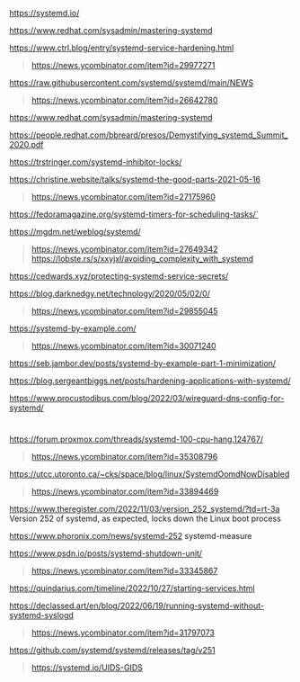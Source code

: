 https://systemd.io/

https://www.redhat.com/sysadmin/mastering-systemd

https://www.ctrl.blog/entry/systemd-service-hardening.html
> https://news.ycombinator.com/item?id=29977271

https://raw.githubusercontent.com/systemd/systemd/main/NEWS
> https://news.ycombinator.com/item?id=26642780

https://www.redhat.com/sysadmin/mastering-systemd

https://people.redhat.com/bbreard/presos/Demystifying_systemd_Summit_2020.pdf

https://trstringer.com/systemd-inhibitor-locks/

https://christine.website/talks/systemd-the-good-parts-2021-05-16
> https://news.ycombinator.com/item?id=27175960

https://fedoramagazine.org/systemd-timers-for-scheduling-tasks/`

https://mgdm.net/weblog/systemd/
> https://news.ycombinator.com/item?id=27649342
> https://lobste.rs/s/xxyjxl/avoiding_complexity_with_systemd

https://cedwards.xyz/protecting-systemd-service-secrets/

https://blog.darknedgy.net/technology/2020/05/02/0/
> https://news.ycombinator.com/item?id=29855045

https://systemd-by-example.com/
> https://news.ycombinator.com/item?id=30071240

https://seb.jambor.dev/posts/systemd-by-example-part-1-minimization/

https://blog.sergeantbiggs.net/posts/hardening-applications-with-systemd/

https://www.procustodibus.com/blog/2022/03/wireguard-dns-config-for-systemd/

#
https://forum.proxmox.com/threads/systemd-100-cpu-hang.124767/
> https://news.ycombinator.com/item?id=35308796

https://utcc.utoronto.ca/~cks/space/blog/linux/SystemdOomdNowDisabled
> https://news.ycombinator.com/item?id=33894469

https://www.theregister.com/2022/11/03/version_252_systemd/?td=rt-3a Version 252 of systemd, as expected, locks down the Linux boot process

https://www.phoronix.com/news/systemd-252 systemd-measure

https://www.psdn.io/posts/systemd-shutdown-unit/
> https://news.ycombinator.com/item?id=33345867

https://quindarius.com/timeline/2022/10/27/starting-services.html

https://declassed.art/en/blog/2022/06/19/running-systemd-without-systemd-syslogd
> https://news.ycombinator.com/item?id=31797073

https://github.com/systemd/systemd/releases/tag/v251
> https://systemd.io/UIDS-GIDS